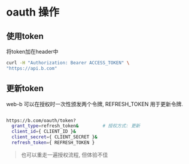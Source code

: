 # oauth 操作

## 使用token

将token加在header中

```bash
curl -H "Authorization: Bearer ACCESS_TOKEN" \
"https://api.b.com"
```

## 更新token

web-b 可以在授权时一次性颁发两个令牌,  REFRESH_TOKEN 用于更新令牌.

```bash

https://b.com/oauth/token?
  grant_type=refresh_token&         # 授权方式: 更新
  client_id={ CLIENT_ID }&
  client_secret={ CLIENT_SECRET }&
  refresh_token={ REFRESH_TOKEN }

```

> 也可以重走一遍授权流程, 但体验不佳
